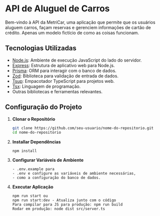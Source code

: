 # API de Aluguel de Carros

Bem-vindo à API da MetriCar, uma aplicação que permite que os usuários aluguem carros, façam reservas e gerenciem informações de cartão de crédito. Apenas um modelo fictício de como as coisas funcionam.

## Tecnologias Utilizadas

- [Node.js](https://nodejs.org/): Ambiente de execução JavaScript do lado do servidor.
- [Express](https://expressjs.com/): Estrutura de aplicativo web para Node.js.
- [Prisma](https://prisma.io/): ORM para interagir com o banco de dados.
- [Zod](https://github.com/colinhacks/zod): Biblioteca para validação de entrada de dados.
- [Tsup](https://github.com/TehShrike/tsup): Empacotador TypeScript para projetos web.
- [Tsx](https://www.typescriptlang.org/): Linguagem de programação.
- Outras bibliotecas e ferramentas relevantes.

## Configuração do Projeto

1. **Clonar o Repositório**
   ```bash
   git clone https://github.com/seu-usuario/nome-do-repositorio.git
   cd nome-do-repositorio

2. **Installar Dependências**
    ```npm install
    npm install

3. **Configurar Variáveis de Ambiente**
   ```enomeie o arquivo 
   - .env.example para
   - .env e configure as variáveis de ambiente necessárias,
   - como a configuração do banco de dados.

4. **Executar Aplicação**
   ```Como rodar a Aplicação
   npm run start ou
   npm run start:dev - Atualiza junto com o código
   Para compilar para JS para produção: npm run build
   Rodar em produção: node dist src/server.ts
